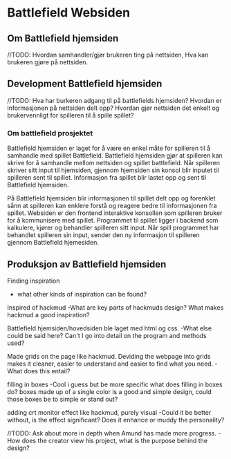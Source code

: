 # Battlefield Websiden



## **Om Battlefield hjemsiden**



//TODO: Hvordan samhandler/gjør brukeren ting på nettsiden, Hva kan brukeren gjøre på nettsiden.

## **Development Battlefield hjemsiden**



//TODO: Hva har burkeren adgang til på battlefields hjemsiden? Hvordan er informasjonen på nettsiden delt opp? Hvordan gjør nettsiden det enkelt og brukervennligt for spilleren til å spille spillet?

### **Om battlefield prosjektet**
Battlefield hjemsiden er laget for å være en enkel måte for spilleren til å samhandle med spillet Battlefield. Battlefield hjemsiden gjør at spilleren kan skrive for å samhandle mellom nettsiden og spillet battlefield. Når spilleren skriver sitt input til hjemsiden, gjennom hjemsiden sin konsol blir inputet til spilleren sent til spillet. Informasjon fra spillet blir lastet opp og sent til Battlefield hjemsiden. 

På Battlefield hjemsiden blir informasjonen til spillet delt opp og forenklet sånn at spilleren kan enklere forstå og reagere bedre til informasjonen fra spillet. Websiden er den frontend interaktive konsollen som spilleren bruker for å kommunisere med spillet. Programmet til spillet ligger i backend som kalkulere, kjører og behandler spilleren sitt input. Når spill programmet har behandlet spilleren sin input, sender den ny informasjon til spilleren gjennom Battlefield hjemesiden.


## **Produksjon av Battlefield hjemsiden**


Finding inspiration
- what other kinds of inspiration can be found?

Inspired of hackmud -What are key parts of hackmuds design? What makes hackmud a good inspiration?

Battlefield hjemsiden/hovedsiden ble laget med html og css. -What else could be said here? Can't I go into detail on the program and methods used?

Made grids on the page like hackmud. Deviding the webpage into grids makes it cleaner, easier to understand and easier to find what you need. -What does this entail?

filling in boxes -Cool i guess but be more specific what does filling in boxes do? boxes made up of a single color is a good and simple design, could those boxes be to simple or stand out?

adding crt monitor effect like hackmud, purely visual -Could it be better without, is the effect significant? Does it enhance or muddy the personality? 

//TODO: Ask about more in depth when Amund has made more progress. -How does the creator view his project, what is the purpose behind the design?